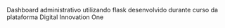 Dashboard administrativo utilizando flask desenvolvido durante curso da plataforma Digital Innovation One